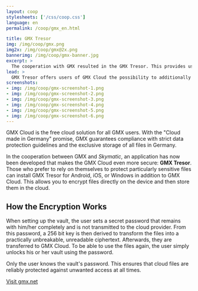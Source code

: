 ```yaml
---
layout: coop
stylesheets: ['/css/coop.css']
language: en
permalink: /coop/gmx_en.html

title: GMX Tresor
img: /img/coop/gmx.png
img2x: /img/coop/gmx@2x.png
bannerimg: /img/coop/gmx-banner.jpg
excerpt: >
  The cooperation with GMX resulted in the GMX Tresor. This provides users of GMX Cloud with the option to add further protection: With this application, they are automatically encrypted on the respective device and then transferred to the cloud.
lead: >
  GMX Tresor offers users of GMX Cloud the possibility to additionally protect their files: Thanks to this application, they are automatically encrypted on the respective device and then transferred to the cloud.
screenshots:
- img: /img/coop/gmx-screenshot-1.png
- img: /img/coop/gmx-screenshot-2.png
- img: /img/coop/gmx-screenshot-3.png
- img: /img/coop/gmx-screenshot-4.png
- img: /img/coop/gmx-screenshot-5.png
- img: /img/coop/gmx-screenshot-6.png
---
```

GMX Cloud is the free cloud solution for all GMX users. With the "Cloud made in Germany" promise, GMX guarantees compliance with strict data protection guidelines and the exclusive storage of all files in Germany.

In the cooperation between GMX and _Skymatic_, an application has now been developed that makes the GMX Cloud even more secure: **GMX Tresor**. Those who prefer to rely on themselves to protect particularly sensitive files can install GMX Tresor for Android, iOS, or Windows in addition to GMX Cloud. This allows you to encrypt files directly on the device and then store them in the cloud.

## How the Encryption Works
When setting up the vault, the user sets a secret password that remains with him/her completely and is not transmitted to the cloud provider. From this password, a 256 bit key is then derived to transform the files into a practically unbreakable, unreadable ciphertext. Afterwards, they are transferred to GMX Cloud. To be able to use the files again, the user simply unlocks his or her vault using the password.

Only the user knows the vault's password. This ensures that cloud files are reliably protected against unwanted access at all times.

<a class="btn btn-primary" href="https://www.gmx.net/cloud/verschluesselung/" target="_blank"><span class="glyphicon glyphicon-link"></span> Visit gmx.net</a>
